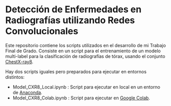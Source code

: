 # Detección de Enfermedades en Radiografías utilizando Redes Convolucionales

Este repositorio contiene los scripts utilizados en el desarrollo de mi Trabajo Final de Grado. Consiste en un script para el entrenamiento de un modelo multi-label para la clasificación de radiografías de tórax, usando el conjunto [ChestX-ray8](https://nihcc.app.box.com/v/ChestXray-NIHCC/folder/36938765345).

Hay dos scripts iguales pero preparados para ejecutar en entornos distintos:

* Model_CXR8_Local.ipynb : Script para ejecutar en local en un entorno de [Anaconda](https://www.anaconda.com/).
* Model_CXR8_Colab.ipynb : Script para ejecutar en [Google Colab](https://colab.research.google.com/).
